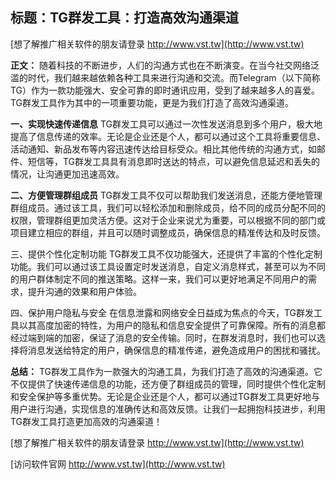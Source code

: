 ## **标题：TG群发工具：打造高效沟通渠道**

[想了解推广相关软件的朋友请登录 http://www.vst.tw](http://www.vst.tw)

**正文：**
随着科技的不断进步，人们的沟通方式也在不断演变。在当今社交网络泛滥的时代，我们越来越依赖各种工具来进行沟通和交流。而Telegram（以下简称TG）作为一款功能强大、安全可靠的即时通讯应用，受到了越来越多人的喜爱。TG群发工具作为其中的一项重要功能，更是为我们打造了高效沟通渠道。

**一、实现快速传递信息**
TG群发工具可以通过一次性发送消息到多个用户，极大地提高了信息传递的效率。无论是企业还是个人，都可以通过这个工具将重要信息、活动通知、新品发布等内容迅速传达给目标受众。相比其他传统的沟通方式，如邮件、短信等，TG群发工具具有消息即时送达的特点，可以避免信息延迟和丢失的情况，让沟通更加迅速高效。

**二、方便管理群组成员**
TG群发工具不仅可以帮助我们发送消息，还能方便地管理群组成员。通过该工具，我们可以轻松添加和删除成员，给不同的成员分配不同的权限，管理群组更加灵活方便。这对于企业来说尤为重要，可以根据不同的部门或项目建立相应的群组，并且可以随时调整成员，确保信息的精准传达和及时反馈。

三、提供个性化定制功能
TG群发工具不仅功能强大，还提供了丰富的个性化定制功能。我们可以通过该工具设置定时发送消息，自定义消息样式，甚至可以为不同的用户群体制定不同的推送策略。这样一来，我们可以更好地满足不同用户的需求，提升沟通的效果和用户体验。

四、保护用户隐私与安全
在信息泄露和网络安全日益成为焦点的今天，TG群发工具以其高度加密的特性，为用户的隐私和信息安全提供了可靠保障。所有的消息都经过端到端的加密，保证了消息的安全传输。同时，在群发消息时，我们也可以选择将消息发送给特定的用户，确保信息的精准传递，避免造成用户的困扰和骚扰。

**总结：**
TG群发工具作为一款强大的沟通工具，为我们打造了高效的沟通渠道。它不仅提供了快速传递信息的功能，还方便了群组成员的管理，同时提供个性化定制和安全保护等多重优势。无论是企业还是个人，都可以通过TG群发工具更好地与用户进行沟通，实现信息的准确传达和高效反馈。让我们一起拥抱科技进步，利用TG群发工具打造更加高效的沟通渠道！

[想了解推广相关软件的朋友请登录 http://www.vst.tw](http://www.vst.tw)


[访问软件官网 http://www.vst.tw](http://www.vst.tw)
